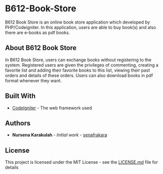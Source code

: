 # B612-Book-Store

B612 Book Store is an online book store application which developed by PHP/Codeigniter. In this application, users are able to buy book(s) and also there are e-books as pdf books.


## About B612 Book Store

In B612 Book Store, users can exchange books without registering to the system.
Registered users are given the privileges of commenting, creating a favorite list and adding their favorite books to this list, viewing their past orders and details of these orders.
Users can also download books in pdf format whenever they want.

## Built With

* [CodeIgniter](https://codeigniter.com/userguide3/general/welcome.html) - The web framework used

## Authors

* **Nursena Karakulah** - *Initial work* - [senafrakara](https://github.com/senafrakara)

## License

This project is licensed under the MIT License - see the [LICENSE.md](LICENSE) file for details

